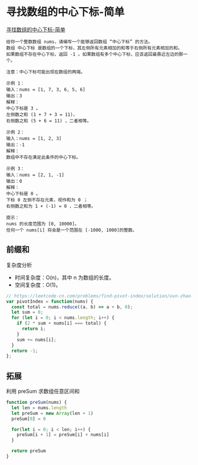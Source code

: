 # 寻找数组的中心下标-简单

[寻找数组的中心下标-简单](https://leetcode-cn.com/problems/find-pivot-index)

```
给你一个整数数组 nums，请编写一个能够返回数组 “中心下标” 的方法。
数组 中心下标 是数组的一个下标，其左侧所有元素相加的和等于右侧所有元素相加的和。
如果数组不存在中心下标，返回 -1 。如果数组有多个中心下标，应该返回最靠近左边的那一个。

注意：中心下标可能出现在数组的两端。

示例 1：
输入：nums = [1, 7, 3, 6, 5, 6]
输出：3
解释：
中心下标是 3 。
左侧数之和 (1 + 7 + 3 = 11)，
右侧数之和 (5 + 6 = 11) ，二者相等。

示例 2：
输入：nums = [1, 2, 3]
输出：-1
解释：
数组中不存在满足此条件的中心下标。

示例 3：
输入：nums = [2, 1, -1]
输出：0
解释：
中心下标是 0 。
下标 0 左侧不存在元素，视作和为 0 ；
右侧数之和为 1 + (-1) = 0 ，二者相等。

提示：
nums 的长度范围为 [0, 10000]。
任何一个 nums[i] 将会是一个范围在 [-1000, 1000]的整数。
```

## 前缀和

复杂度分析
- 时间复杂度：O(n)，其中 n 为数组的长度。
- 空间复杂度：O(1)。

```js
// https://leetcode-cn.com/problems/find-pivot-index/solution/xun-zhao-shu-zu-de-zhong-xin-suo-yin-by-gzjle/
var pivotIndex = function(nums) {
  const total = nums.reduce((a, b) => a + b, 0);
  let sum = 0;
  for (let i = 0; i < nums.length; i++) {
    if (2 * sum + nums[i] === total) {
      return i;
    }
    sum += nums[i];
  }
  return -1;
};
```

## 拓展

利用 preSum 求数组任意区间和

```js
function preSum(nums) {
  let len = nums.length
  let preSum = new Array(len + 1)
  preSum[0] = 0

  for(let i = 0; i < len; i++) {
    preSum[i + 1] = preSum[i] + nums[i]
  }

  return preSum
}
```
